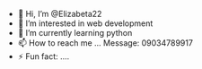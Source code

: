- 👋 Hi, I’m @Elizabeta22
- 👀 I’m interested in web development
- 🌱 I’m currently learning python
- 📫 How to reach me ... Message: 09034789917
- ⚡ Fun fact: ....

<!---
Elizabeta22/Elizabeta22 is a ✨ special ✨ repository because its `README.md` (this file) appears on your GitHub profile.
You can click the Preview link to take a look at your changes.
--->
